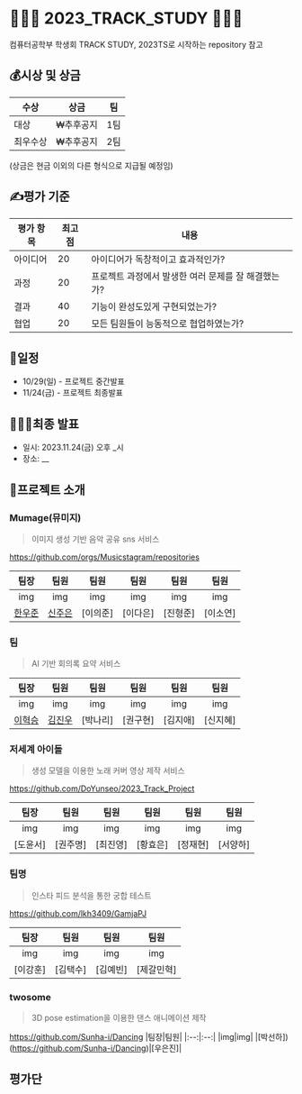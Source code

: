 # 👩🏻‍💻 2023_TRACK_STUDY 👩🏻‍💻
컴퓨터공학부 학생회 TRACK STUDY,
2023TS로 시작하는 repository 참고

## 💰시상 및 상금
|수상|상금|팀|
|---|---|---|
|대상|₩추후공지|1팀|
|최우수상|₩추후공지|2팀|

(상금은 현금 이외의 다른 형식으로 지급될 예정임)

## ✍️평가 기준
|평가 항목|최고점|내용|
|---|---|---|
|아이디어|20|아이디어가 독창적이고 효과적인가?|
|과정|20|프로젝트 과정에서 발생한 여러 문제를 잘 해결했는가?|
|결과|40|기능이 완성도있게 구현되었는가?|
|협업|20|모든 팀원들이 능동적으로 협업하였는가?|

## 📆일정
- 10/29(일) - 프로젝트 중간발표
- 11/24(금) - 프로젝트 최종발표

## 🙋🏻‍♂️최종 발표
- 일시: 2023.11.24(금) 오후 _시
- 장소: __

## 🥁프로젝트 소개

###  Mumage(뮤미지)
>  이미지 생성 기반 음악 공유 sns 서비스

https://github.com/orgs/Musicstagram/repositories

|팀장|팀원|팀원|팀원|팀원|팀원|
|:--:|:--:|:--:|:--:|:--:|:--:|
|img|img|img|img|img|img|
|[한우준](https://github.com/MrMirror21)|[신주은](https://github.com/shin0112)|[이의준]|[이다은]|[진형준]|[이소연]|


###  팀
>  AI 기반 회의록 요약 서비스



|팀장|팀원|팀원|팀원|팀원|팀원|
|:--:|:--:|:--:|:--:|:--:|:--:|
|img|img|img|img|img|img|
|[이혁승](https://github.com/jeildlwlrma)|[김진우](https://github.com/Sunny-jinn)|[박나리]|[권구현]|[김지애]|[신지혜]|

###  저세계 아이돌
> 생성 모델을 이용한 노래 커버 영상 제작 서비스

https://github.com/DoYunseo/2023_Track_Project

|팀장|팀원|팀원|팀원|팀원|팀원|
|:--:|:--:|:--:|:--:|:--:|:--:|
|img|img|img|img|img|img|
|[도윤서]|[권주명]|[최진영]|[황효은]|[정재현]|[서양하]|


###  팀명
> 인스타 피드 분석을 통한 궁합 테스트

https://github.com/lkh3409/GamjaPJ

|팀장|팀원|팀원|팀원|
|:--:|:--:|:--:|:--:|
|img|img|img|img|
|[이강훈]|[김택수]|[김예빈]|[제갈민혁]|

### twosome
> 3D pose estimation을 이용한 댄스 애니메이션 제작

https://github.com/Sunha-i/Dancing
|팀장|팀원|
|:--:|:--:|
|img|img|
|[박선하])(https://github.com/Sunha-i/Dancing)|[우은진]|

###

## 평가단

